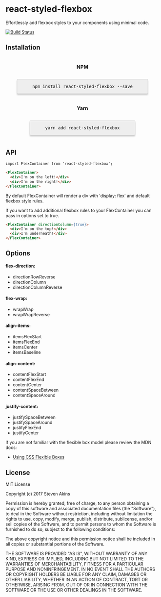 # react-styled-flexbox

Effortlessly add flexbox styles to your components using minimal code.

[![Build Status](https://travis-ci.org/snikas/react-styled-flexbox.png?branch=master)](https://travis-ci.org/snikas/react-styled-flexbox)

## Installation

<div style="display: flex; justify-content: center;">
    <div style="text-align: center;" >
        <h3><strong>NPM</strong></h3>
        <p style="border: 1px solid #d0d0d0; border-radius: 3px; box-shadow: 0px 4px 4px 0px rgba(0,0,0,0.2); background-color: #eee; display: inline-block; padding: 15px 50px; font-family: monospace, sans-serif;">npm install react-styled-flexbox --save</p>
        <h3><strong>Yarn</strong></h3>
        <p style="border: 1px solid #d0d0d0; border-radius: 3px; box-shadow: 0px 4px 4px 0px rgba(0,0,0,0.2); background-color: #eee; display: inline-block; padding: 15px 50px; font-family: monospace, sans-serif;">yarn add react-styled-flexbox</p>
    </div>
</div>

## API

```html
import FlexContainer from 'react-styled-flexbox';

<FlexContainer>
  <div>I'm on the left!</div>
  <div>I'm on the right!</div>
</FlexContainer>
```

By default FlexContainer will render a div with 'display: flex' and default flexbox style rules.

If you want to add additional flexbox rules to your FlexContainer you can pass in options set to true.

```html
<FlexContainer directionColumn={true}>
  <div>I'm on the top!</div>
  <div>I'm underneath!</div>
</FlexContainer>
```

## Options

#### flex-direction:

* directionRowReverse
* directionColumn
* directionColumnReverse

#### flex-wrap:

* wrapWrap
* wrapWrapReverse

#### align-items:

* itemsFlexStart
* itemsFlexEnd
* itemsCenter
* itemsBaseline

#### align-content:

* contentFlexStart
* contentFlexEnd
* contentCenter
* contentSpaceBetween
* contentSpaceAround

#### justify-content:

* justifySpaceBetween
* justifySpaceAround
* justifyFlexEnd
* justifyCenter

If you are not familiar with the flexible box model please review the MDN docs:

* [Using CSS Flexible Boxes](https://developer.mozilla.org/en-US/docs/Web/CSS/CSS_Flexible_Box_Layout/Using_CSS_flexible_boxes)

## License
MIT License

Copyright (c) 2017 Steven Akins

Permission is hereby granted, free of charge, to any person obtaining a copy
of this software and associated documentation files (the "Software"), to deal
in the Software without restriction, including without limitation the rights
to use, copy, modify, merge, publish, distribute, sublicense, and/or sell
copies of the Software, and to permit persons to whom the Software is
furnished to do so, subject to the following conditions:

The above copyright notice and this permission notice shall be included in all
copies or substantial portions of the Software.

THE SOFTWARE IS PROVIDED "AS IS", WITHOUT WARRANTY OF ANY KIND, EXPRESS OR
IMPLIED, INCLUDING BUT NOT LIMITED TO THE WARRANTIES OF MERCHANTABILITY,
FITNESS FOR A PARTICULAR PURPOSE AND NONINFRINGEMENT. IN NO EVENT SHALL THE
AUTHORS OR COPYRIGHT HOLDERS BE LIABLE FOR ANY CLAIM, DAMAGES OR OTHER
LIABILITY, WHETHER IN AN ACTION OF CONTRACT, TORT OR OTHERWISE, ARISING FROM,
OUT OF OR IN CONNECTION WITH THE SOFTWARE OR THE USE OR OTHER DEALINGS IN THE
SOFTWARE.

